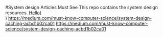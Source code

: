 #System design Articles Must See
This repo contains the system design resources. 
[Hello](https://www.cloudflare.com/learning/cdn/what-is-a-cdn/)(<br/>)
https://medium.com/must-know-computer-science/system-design-caching-acbd1b02ca01
https://medium.com/must-know-computer-science/system-design-caching-acbd1b02ca01
